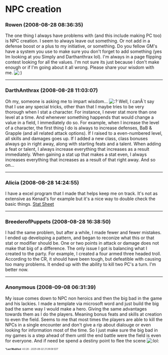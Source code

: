 # NPC creation

### **Rowen** (2008-08-28 08:36:35)

The one thing I always have problems with (and this include making PC too) is NPC creation. I seem to always leave out something. Or not add in a defense boost or a plus to my initiative, or something.
Do you fellow GM's have a system you use to make sure you don't forget to add something (yes Im looking at you Simply and Darthanthrax lol). I'm always in a page flipping contest looking for all the values. I'm not sure its just because I don't make enough or if I'm going about it all wrong.
Please share your wisdom with me. <!-- s:) -->![:)](https://i.ibb.co/8LPNcWCM/icon-e-smile.gif)<!-- s:) -->

---

### **DarthAnthrax** (2008-08-28 11:03:07)

Oh my, someone is asking me to impart wisdom... <!-- s:? -->![:?](https://i.ibb.co/KcdH3QwT/icon-e-confused.gif)<!-- s:? -->
Well, I canÂ´t say that I use any special tricks, other than that I maybe tries to be very thorough when I stat a character. For instance, I never stat more than one level at a time. And whenever something happends that would change a value in a field, I immediately do so.
For example, when I increase the level of a character, the first thing I do is always to increase defenses, BaB & Grapple (and all related attack options). If I raised to a even-numbered level, all skills and damages goes up.
If I added a new class, class bonuses always go in right away, along with starting feats and a talent.
When adding a feat or talent, I always increase everything that increases as a result immediately.
When gaining a stat up that makes a stat even, I always increases everything that increases as a result of that right away.
And so on...

---

### **Alicia** (2008-08-28 14:24:55)

I have a excel program that I made that helps keep me on track. It's not as extensive as Kenad's for example but it's a nice way to double check the basic things.
[Stat Sheet](http://swrpgrc.com/dod/files/Files/character%20sheets/saga%20edition%20stat%20tool%20v1.10.xls "http://swrpgrc.com/dod/files/Files/character%20sheets/saga%20edition%20stat%20tool%20v1.10.xls")

---

### **BreederofPuppets** (2008-08-28 16:38:50)

I had the same problem, but after a while, I made fewer and fewer mistakes. I ended up developing a pattern, and began to reconize what this or that stat or modifier should be. One or two points in attack or damage does not make that big of a difference.
The only issue I got is balancing what I created to the party. For example, I created a four armed three headed troll. According to the CR, it should have been tough, but defeatible with causing too many problems. It ended up with the ability to kill two PC's a turn.
I'm better now.

---

### **Anonymous** (2008-09-08 06:31:39)

My issue comes down to NPC non heroics and then the big bad in the game and his lackies. I made a template via microsoft word and just build the big bad the same way I would make a hero. Giving the same advantages towards them as I do the players. Meaning bonus feats and skills at creation to even the field. Seems to me that most times the players are able to kill the NPCs in a single encounter and don't give a rip about dialouge or even looking for information most of the time. So I just make sure the big bad in my games is a step ahead of them until the end battle were the field is even for everyone. And if need be spend a destiny point to flee the scene <!-- s:lol: -->![:lol:](https://i.ibb.co/4wBjw6T4/icon-lol.gif)<!-- s:lol: -->



<span style="font-size: 0.5em;">***Last Modified**: 4.0.28 - *2025-06-02 21:39:08 EDT*</span>